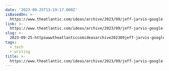 ```yaml
---
date: '2023-09-25T13:19:17.000Z'
isBasedOn: >-
  https://www.theatlantic.com/ideas/archive/2023/09/jeff-jarvis-google-death-books/675389/?gift=lOosoRE4GnUPfUTNHl2Az7x6TA4IHDpVDKbbAN059ko
link: >-
  https://www.theatlantic.com/ideas/archive/2023/09/jeff-jarvis-google-death-books/675389/?gift=lOosoRE4GnUPfUTNHl2Az7x6TA4IHDpVDKbbAN059ko
slug: >-
  2023-09-25-httpswwwtheatlanticcomideasarchive202309jeff-jarvis-google-death-books675389giftloosore4gnupfutnhl2az7x6ta4ihdpvdkbban059ko
tags:
  - tech
  - writing
title: >-
  https://www.theatlantic.com/ideas/archive/2023/09/jeff-jarvis-google-death-books/675389/?gift=lOosoRE4GnUPfUTNHl2Az7x6TA4IHDpVDKbbAN059ko
---
```


